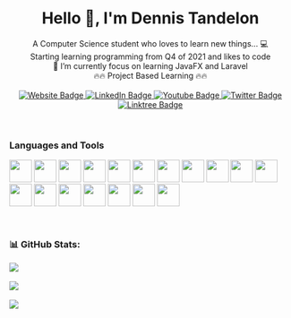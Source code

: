 <h1 align="center">
    Hello 👋, I'm Dennis Tandelon    
</h1> 
<div align="center">
    <div>A Computer Science student who loves to learn new things... 💻 </div>
    <div>Starting learning programming from Q4 of 2021 and likes to code</div>
    <div>🌱 I’m currently focus on learning JavaFX and Laravel</div>
    <div>🔥🔥 Project Based Learning 🔥🔥</div>
</div>
&nbsp;
<div id="badges" align="center">
  <a href="https://www.dennistandelon.my.id">
    <img src="https://img.shields.io/badge/Website-black?style=for-the-badge&logo=javascript&logoColor=white" alt="Website Badge"/>
  </a>
  <a href="https://www.linkedin.com/in/dennistandelon">
    <img src="https://img.shields.io/badge/LinkedIn-blue?style=for-the-badge&logo=linkedin&logoColor=white" alt="LinkedIn Badge"/>
  </a>
  <a href="https://www.instagram.com/dennis.tandelon/">
    <img src="https://img.shields.io/badge/Instagram-E1306C?style=for-the-badge&logo=instagram&logoColor=white" alt="Youtube Badge"/>
  </a>
  <a href="https://www.youtube.com/dennistandelon">
    <img src="https://img.shields.io/badge/Youtube-red?style=for-the-badge&logo=youtube&logoColor=white" alt="Twitter Badge"/>
  </a>
  <a href="https://www.linktr.ee/dennistandelon">
    <img src="https://img.shields.io/badge/Linktree-black?style=for-the-badge&logo=linktree&logoColor=white" alt="Linktree Badge"/>
  </a>
</div>

&nbsp;
### Languages and Tools    
<div>
    <img src="https://cdn.jsdelivr.net/gh/devicons/devicon/icons/c/c-original.svg" height=40 width=40 />
    <img src="https://cdn.jsdelivr.net/gh/devicons/devicon/icons/java/java-original.svg" height=40 width=40 />
    <img src="https://cdn.jsdelivr.net/gh/devicons/devicon/icons/html5/html5-original.svg" height=40 width=40 />
    <img src="https://cdn.jsdelivr.net/gh/devicons/devicon/icons/css3/css3-original.svg" height=40 width=40 />
    <img src="https://cdn.jsdelivr.net/gh/devicons/devicon/icons/javascript/javascript-original.svg" height=40 width=40/>
    <img src="https://cdn.jsdelivr.net/gh/devicons/devicon/icons/mysql/mysql-original-wordmark.svg" height=40 width=40 />
    <img src="https://cdn.jsdelivr.net/gh/devicons/devicon/icons/microsoftsqlserver/microsoftsqlserver-plain-wordmark.svg" height=40 width=40/>
    <img src="https://cdn.jsdelivr.net/gh/devicons/devicon/icons/python/python-original.svg" height=40 width=40 />
    <img src="https://cdn.jsdelivr.net/gh/devicons/devicon/icons/csharp/csharp-original.svg" height=40 width=40 />
    <img src="https://cdn.jsdelivr.net/gh/devicons/devicon/icons/react/react-original-wordmark.svg" height=40 width=40 />
    <img src="https://cdn.jsdelivr.net/gh/devicons/devicon/icons/laravel/laravel-plain-wordmark.svg" height=40 width=40/>
    <img src="https://cdn.jsdelivr.net/gh/devicons/devicon/icons/bootstrap/bootstrap-original-wordmark.svg" height=40 width=40/>
    <img src="https://cdn.jsdelivr.net/gh/devicons/devicon/icons/figma/figma-original.svg" height=40 width=40/>
    <img src="https://cdn.jsdelivr.net/gh/devicons/devicon/icons/git/git-original.svg" height=40 width=40/>
    <img src="https://cdn.jsdelivr.net/gh/devicons/devicon/icons/github/github-original.svg" height=40 width=40/>
    <img src="https://cdn.jsdelivr.net/gh/devicons/devicon/icons/firebase/firebase-plain.svg" height=40 width=40 />
    <img src="https://cdn.jsdelivr.net/gh/devicons/devicon/icons/filezilla/filezilla-plain.svg" height=40 width=40 />
    <img src="https://cdn.jsdelivr.net/gh/devicons/devicon/icons/salesforce/salesforce-original.svg" height=40 width=40 />
</div>

&nbsp;

### 📊 GitHub Stats:
![](https://github-readme-stats.vercel.app/api?username=Mioshido30&theme=dark&hide_border=false&include_all_commits=false&count_private=false)<br><br/>
![](https://github-readme-streak-stats.herokuapp.com/?user=Mioshido30&theme=dark&hide_border=false)<br><br/>
![](https://github-readme-stats.vercel.app/api/top-langs/?username=Mioshido30&theme=dark&hide_border=false&include_all_commits=false&count_private=false&layout=compact)<br>
